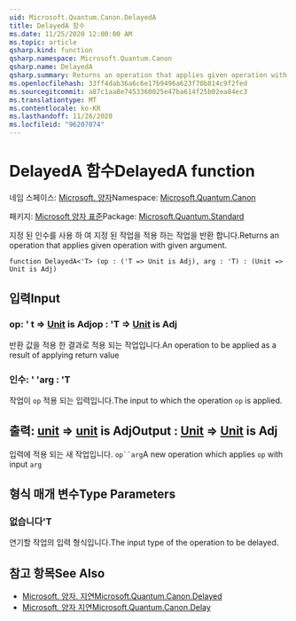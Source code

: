 ```yaml
---
uid: Microsoft.Quantum.Canon.DelayedA
title: DelayedA 함수
ms.date: 11/25/2020 12:00:00 AM
ms.topic: article
qsharp.kind: function
qsharp.namespace: Microsoft.Quantum.Canon
qsharp.name: DelayedA
qsharp.summary: Returns an operation that applies given operation with given argument.
ms.openlocfilehash: 33ff4dab36a6c6e17b9496a623f70b814c9f2fed
ms.sourcegitcommit: a87c1aa8e7453360025e47ba614f25b02ea84ec3
ms.translationtype: MT
ms.contentlocale: ko-KR
ms.lasthandoff: 11/26/2020
ms.locfileid: "96207074"
---
```

# <a name="delayeda-function"></a><span data-ttu-id="18f66-102">DelayedA 함수</span><span class="sxs-lookup"><span data-stu-id="18f66-102">DelayedA function</span></span>

<span data-ttu-id="18f66-103">네임 스페이스: [Microsoft. 양자](xref:Microsoft.Quantum.Canon)</span><span class="sxs-lookup"><span data-stu-id="18f66-103">Namespace: [Microsoft.Quantum.Canon](xref:Microsoft.Quantum.Canon)</span></span>

<span data-ttu-id="18f66-104">패키지: [Microsoft 양자 표준](https://nuget.org/packages/Microsoft.Quantum.Standard)</span><span class="sxs-lookup"><span data-stu-id="18f66-104">Package: [Microsoft.Quantum.Standard](https://nuget.org/packages/Microsoft.Quantum.Standard)</span></span>


<span data-ttu-id="18f66-105">지정 된 인수를 사용 하 여 지정 된 작업을 적용 하는 작업을 반환 합니다.</span><span class="sxs-lookup"><span data-stu-id="18f66-105">Returns an operation that applies given operation with given argument.</span></span>

```qsharp
function DelayedA<'T> (op : ('T => Unit is Adj), arg : 'T) : (Unit => Unit is Adj)
```


## <a name="input"></a><span data-ttu-id="18f66-106">입력</span><span class="sxs-lookup"><span data-stu-id="18f66-106">Input</span></span>

### <a name="op--t--unit--is-adj"></a><span data-ttu-id="18f66-107">op: ' t => [Unit](xref:microsoft.quantum.lang-ref.unit)  is Adj</span><span class="sxs-lookup"><span data-stu-id="18f66-107">op : 'T => [Unit](xref:microsoft.quantum.lang-ref.unit)  is Adj</span></span>

<span data-ttu-id="18f66-108">반환 값을 적용 한 결과로 적용 되는 작업입니다.</span><span class="sxs-lookup"><span data-stu-id="18f66-108">An operation to be applied as a result of applying return value</span></span>


### <a name="arg--t"></a><span data-ttu-id="18f66-109">인수: ' '</span><span class="sxs-lookup"><span data-stu-id="18f66-109">arg : 'T</span></span>

<span data-ttu-id="18f66-110">작업이 `op` 적용 되는 입력입니다.</span><span class="sxs-lookup"><span data-stu-id="18f66-110">The input to which the operation `op` is applied.</span></span>



## <a name="output--unit--unit--is-adj"></a><span data-ttu-id="18f66-111">출력: [unit](xref:microsoft.quantum.lang-ref.unit) => [unit](xref:microsoft.quantum.lang-ref.unit)  is Adj</span><span class="sxs-lookup"><span data-stu-id="18f66-111">Output : [Unit](xref:microsoft.quantum.lang-ref.unit) => [Unit](xref:microsoft.quantum.lang-ref.unit)  is Adj</span></span>

<span data-ttu-id="18f66-112">입력에 적용 되는 새 작업입니다. `op``arg`</span><span class="sxs-lookup"><span data-stu-id="18f66-112">A new operation which applies `op` with input `arg`</span></span>

## <a name="type-parameters"></a><span data-ttu-id="18f66-113">형식 매개 변수</span><span class="sxs-lookup"><span data-stu-id="18f66-113">Type Parameters</span></span>

### <a name="t"></a><span data-ttu-id="18f66-114">없습니다</span><span class="sxs-lookup"><span data-stu-id="18f66-114">'T</span></span>

<span data-ttu-id="18f66-115">연기할 작업의 입력 형식입니다.</span><span class="sxs-lookup"><span data-stu-id="18f66-115">The input type of the operation to be delayed.</span></span>

## <a name="see-also"></a><span data-ttu-id="18f66-116">참고 항목</span><span class="sxs-lookup"><span data-stu-id="18f66-116">See Also</span></span>

- [<span data-ttu-id="18f66-117">Microsoft. 양자. 지연</span><span class="sxs-lookup"><span data-stu-id="18f66-117">Microsoft.Quantum.Canon.Delayed</span></span>](xref:Microsoft.Quantum.Canon.Delayed)
- [<span data-ttu-id="18f66-118">Microsoft. 양자 지연</span><span class="sxs-lookup"><span data-stu-id="18f66-118">Microsoft.Quantum.Canon.Delay</span></span>](xref:Microsoft.Quantum.Canon.Delay)